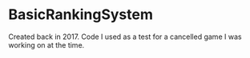 # BasicRankingSystem
Created back in 2017. Code I used as a test for a cancelled game I was working on at the time.
